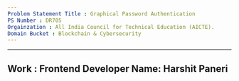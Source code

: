 ```yaml
---
Problem Statement Title : Graphical Password Authentication  
PS Number : DR705 
Orgainzation : All India Council for Technical Education (AICTE). 
Domain Bucket : Blockchain & Cybersecurity
---
```

---
Work : Frontend
Developer Name: Harshit Paneri
---

